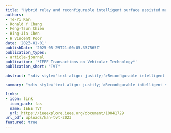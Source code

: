 ```yaml
---
title: "Hybrid relay and reconfigurable intelligent surface assisted multiuser MISO systems"
authors:
- Te-Yi Kan
- Ronald Y Chang
- Feng-Tsun Chien
- Bing-Jia Chen
- H Vincent Poor
date: '2023-01-01'
publishDate: '2025-05-29T21:00:05.337565Z'
publication_types:
- article-journal
publication: '*IEEE Transactions on Vehicular Technology*'
publication_short: "TVT"

abstract: "<div style='text-align: justify;'>Reconﬁgurable intelligent surfaces (RISs) are viewed as key enablers for next-generation wireless communications. This paper investigates a multiuser downlink multiple-input single-output (MISO) system in which a multiantenna base station (BS) transmits information to multiple single-antenna users with the aid of both a half-duplex decode-and-forward (DF) relay and a full-duplex RIS. Active beamforming at the BS and the DF relay, as well as passive beamforming at the RIS, are jointly designed for system sum-rate maximization. The design problem is challenging to solve due to coupled beamforming variables. An alternating optimization (AO) based algorithm is proposed to tackle this complex co-design problem. Numerical results demonstrate the superior performance of the proposed hybrid relay–RIS system with a judicious joint beamforming design. Convergence and complexity analysis shows that the convergence rate of the proposed algorithm is dominated by the numbers of users and RIS elements, and the proposed scheme can converge in a few iterations even in the conﬁguration of large numbers of users and RIS elements. Interesting tradeoffs posed in the joint design are discussed. An extension of the proposed design method to a related energy efﬁciency (EE) optimization problem is also outlined and implemented.</div>"

summary: "<div style='text-align: justify;'>Reconﬁgurable intelligent surfaces (RISs) are viewed as key enablers for next-generation wireless communications. This paper investigates a multiuser downlink multiple-input single-output (MISO) system in which a multiantenna base station (BS) transmits information to multiple single-antenna users with the aid of both a half-duplex decode-and-forward (DF) relay and a full-duplex RIS. Active beamforming at the BS and the DF relay, as well as passive beamforming at the RIS, are jointly designed for system sum-rate maximization. The design problem is challenging to solve due to coupled beamforming variables. An alternating optimization (AO) based algorithm is proposed to tackle this complex co-design problem. Numerical results demonstrate the superior performance of the proposed hybrid relay–RIS system with a judicious joint beamforming design. Convergence and complexity analysis shows that the convergence rate of the proposed algorithm is dominated by the numbers of users and RIS elements, and the proposed scheme can converge in a few iterations even in the conﬁguration of large numbers of users and RIS elements. Interesting tradeoffs posed in the joint design are discussed. An extension of the proposed design method to a related energy efﬁciency (EE) optimization problem is also outlined and implemented.</div>"

links:
- icon: link
  icon_pack: fas
  name: IEEE TVT 
  url: https://ieeexplore.ieee.org/document/10041729
url_pdf: uploads/kan-tvt-2023
featured: true
---
```

